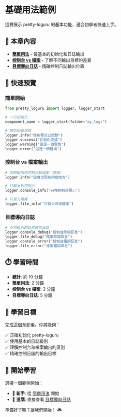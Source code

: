 # 基礎用法範例

這裡展示 pretty-loguru 的基本功能，適合初學者快速上手。

## 📖 本章內容

- **[簡單用法](./simple-usage)** - 最基本的初始化和日誌輸出
- **[控制台 vs 檔案](./console-vs-file)** - 了解不同輸出目標的差異
- **[目標導向日誌](./target-logging)** - 精確控制日誌輸出位置

## 🚀 快速預覽

### 簡單開始

```python
from pretty_loguru import logger, logger_start

# 一行初始化
component_name = logger_start(folder="my_logs")

# 開始記錄日誌
logger.info("應用程式已啟動")
logger.success("初始化完成")
logger.warning("這是一個警告")
logger.error("這是一個錯誤")
```

### 控制台 vs 檔案輸出

```python
# 同時輸出到控制台和檔案（預設）
logger.info("這會出現在兩個地方")

# 只輸出到控制台
logger.console_info("只在控制台顯示")

# 只寫入檔案
logger.file_info("只寫入日誌檔案")
```

### 目標導向日誌

```python
# 不同級別的目標導向日誌
logger.console_debug("控制台除錯訊息")
logger.file_debug("檔案除錯訊息")
logger.console_error("控制台錯誤訊息")
logger.file_error("檔案錯誤訊息")
```

## ⏱️ 學習時間

- **總計**: 約 10 分鐘
- **簡單用法**: 2 分鐘
- **控制台 vs 檔案**: 3 分鐘  
- **目標導向日誌**: 5 分鐘

## 🎯 學習目標

完成這個章節後，你將能夠：

✅ 正確初始化 pretty-loguru  
✅ 使用基本的日誌級別  
✅ 理解控制台和檔案輸出的區別  
✅ 精確控制日誌的輸出目標  

## 🚀 開始學習

選擇一個範例開始：

- 👶 **新手**: 從 [簡單用法](./simple-usage) 開始
- 🎯 **進階**: 直接查看 [目標導向日誌](./target-logging)

準備好了嗎？讓我們開始！ 🎮